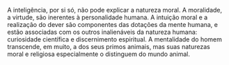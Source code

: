 ﻿A inteligência, por si só, não pode explicar a natureza moral. A moralidade, a virtude, são inerentes à personalidade humana. A intuição moral e a realização do dever são componentes das dotações da mente humana, e estão associadas com os outros inalienáveis da natureza humana:  curiosidade científica e  discernimento espiritual. A mentalidade do homem transcende, em muito, a dos seus primos animais, mas suas naturezas moral e religiosa especialmente o distinguem do mundo animal.
